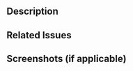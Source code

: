 ## Description
<!-- Provide a brief summary of the changes -->

## Related Issues
<!-- Link to the Jira task this PR addresses -->

## Screenshots (if applicable)
<!-- Attach screenshots for Scene or UI-related changes -->
